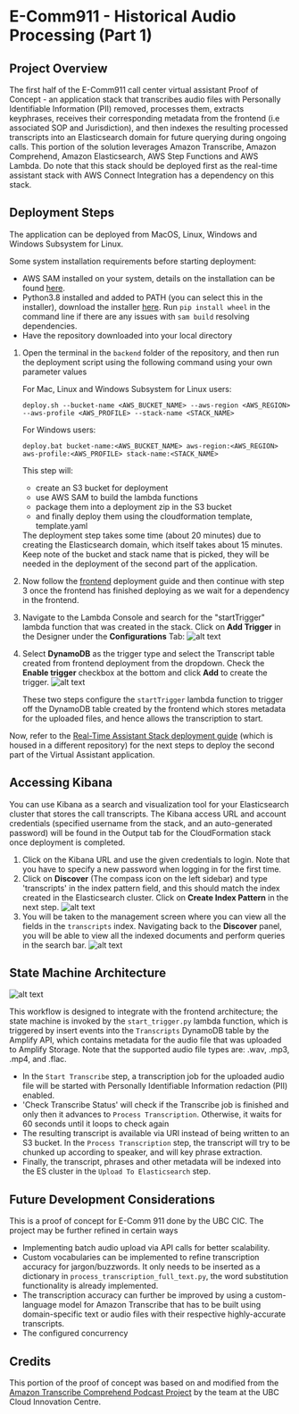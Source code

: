 # E-Comm911 - Historical Audio Processing (Part 1)

## Project Overview

The first half of the E-Comm911 call center virtual assistant Proof of Concept - an application stack that transcribes 
audio files with Personally Identifiable Information (PII) removed, processes them, extracts keyphrases, receives their 
corresponding metadata from the frontend (i.e associated SOP and Jurisdiction), and then indexes the resulting processed 
transcripts into an Elasticsearch domain for future querying during ongoing calls. This portion of 
the solution leverages Amazon Transcribe, Amazon Comprehend, Amazon Elasticsearch, AWS Step Functions and AWS Lambda. 
Do note that this stack should be deployed first as the real-time assistant stack with AWS Connect Integration 
has a dependency on this stack.

## Deployment Steps
The application can be deployed from MacOS, Linux, Windows and Windows Subsystem for Linux.

Some system installation requirements before starting deployment:
* AWS SAM installed on your system, details on the installation can be found 
  [here](https://docs.aws.amazon.com/serverless-application-model/latest/developerguide/serverless-sam-cli-install.html).
* Python3.8 installed and added to PATH (you can select this in the installer), download the 
  installer [here](https://www.python.org/downloads/release/python-387/). 
  Run ```pip install wheel``` in the command line if there are any issues with ```sam build``` resolving dependencies.
* Have the repository downloaded into your local directory


1) Open the terminal in the `backend` folder of the repository, and then run the deployment script using the following command using 
   your own parameter values
   
   For Mac, Linux and Windows Subsystem for Linux users:

   ```   
   deploy.sh --bucket-name <AWS_BUCKET_NAME> --aws-region <AWS_REGION> --aws-profile <AWS_PROFILE> --stack-name <STACK_NAME>
   ```

   For Windows users:
   ```   
   deploy.bat bucket-name:<AWS_BUCKET_NAME> aws-region:<AWS_REGION> aws-profile:<AWS_PROFILE> stack-name:<STACK_NAME>
   ```
    
   This step will:
   <ul>
   <li>create an S3 bucket for deployment</li>
   <li>use AWS SAM to build the lambda functions</li>
   <li>package them into a deployment zip in the S3 bucket</li>
   <li>and finally deploy them using the cloudformation template, template.yaml </li>
   </ul>
   The deployment step takes some time (about 20 minutes) due to creating the Elasticsearch domain, which itself takes 
   about 15 minutes.
   Keep note of the bucket and stack name that is picked, they will be needed in the deployment of the second part of
   the application.

3) Now follow the [frontend](docs/frontend-README.md) deployment guide and then continue with step 3 once the frontend
   has finished deploying as we wait for a dependency in the frontend. 
   
4) Navigate to the Lambda Console and search for the "startTrigger" lambda function that was created in 
   the stack. Click on **Add Trigger** in the Designer under the **Configurations** Tab:
![alt text](enable-dynamodb-trigger.png)
5) Select **DynamoDB** as the trigger type and select the Transcript table created from frontend deployment from the 
   dropdown. Check the **Enable trigger** checkbox at the bottom and click **Add** to create the trigger.
![alt text](add-trigger.png)
   
   These two steps configure the `startTrigger` lambda function to trigger off the DynamoDB table created by the frontend
   which stores metadata for the uploaded files, and hence allows the transcription to start.

Now, refer to the [Real-Time Assistant Stack deployment guide](https://github.com/UBC-CIC/ecomm-911-real-time-assistant/blob/main/backend/backend-README.md) 
(which is housed in a different repository) for the next steps to deploy the second part of the Virtual Assistant application.

## Accessing Kibana

You can use Kibana as a search and visualization tool for your Elasticsearch cluster that stores the call transcripts. 
The Kibana access URL and account credentials (specified username from the stack, and an auto-generated password) will 
be found in the Output tab for the CloudFormation stack once deployment is completed.

1) Click on the Kibana URL and use the given credentials to login. Note that you have to specify a new password when 
   logging in for the first time.
2) Click on **Discover** (The compass icon on the left sidebar) and type 'transcripts' in the index pattern field, and 
   this should match the index created in the Elasticsearch cluster. Click on **Create Index Pattern** in the next step.
![alt text](kibana-create-index-pattern.png)
3) You will be taken to the management screen where you can view all the fields in the ```transcripts``` index. 
   Navigating back to the **Discover** panel, you will be able to view all the indexed documents and perform queries in the search bar.
![alt text](kibana-document-query.png)

## State Machine Architecture
![alt text](state-machine.png)

This workflow is designed to integrate with the frontend architecture; the state machine is invoked by the `start_trigger.py` lambda function,
which is triggered by insert events into the `Transcripts` DynamoDB table by the Amplify API, which contains metadata for the audio 
file that was uploaded to Amplify Storage.
Note that the supported audio file types are: .wav, .mp3, .mp4, and .flac.
* In the `Start Transcribe` step, a transcription job for the uploaded audio file will be started with Personally Identifiable Information
  redaction (PII) enabled.
* 'Check Transcribe Status' will check if the Transcribe job is finished and only then it advances to `Process Transcription`.
  Otherwise, it waits for 60 seconds until it loops to check again
* The resulting transcript is available via URI instead of being written to an S3 bucket. In the `Process Transcription` 
  step, the transcript will try to be chunked up according to speaker, and will key phrase extraction.
* Finally, the transcript, phrases and other metadata will be indexed into the ES cluster in the `Upload To Elasticsearch` step.

## Future Development Considerations

This is a proof of concept for E-Comm 911 done by the UBC CIC. The project may be further refined in certain ways
* Implementing batch audio upload via API calls for better scalability.
* Custom vocabularies can be implemented to refine transcription accuracy for jargon/buzzwords. It only needs to be
  inserted as a dictionary in `process_transcription_full_text.py`, the word substitution functionality is already
  implemented.
* The transcription accuracy can further be improved by using a custom-language model for Amazon Transcribe that 
  has to be built using domain-specific text or audio files with their respective highly-accurate transcripts.
* The configured concurrency 

## Credits

This portion of the proof of concept was based on and modified from 
the [Amazon Transcribe Comprehend Podcast Project](https://github.com/aws-samples/amazon-transcribe-comprehend-podcast) 
by the team at the UBC Cloud Innovation Centre.